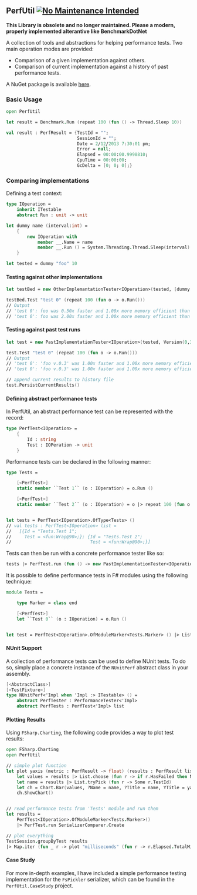 ## PerfUtil [![No Maintenance Intended](http://unmaintained.tech/badge.svg)](http://unmaintained.tech/)

**This Library is obsolete and no longer maintained. Please a modern, properly implemented alterantive like BenchmarkDotNet**

A collection of tools and abstractions for helping performance tests.
Two main operation modes are provided:
* Comparison of a given implementation against others.
* Comparison of current implementation against a history of past performance tests.

A NuGet package is available [here](https://www.nuget.org/packages/PerfUtil/).

### Basic Usage

```fsharp
open PerfUtil

let result = Benchmark.Run (repeat 100 (fun () -> Thread.Sleep 10))

val result : PerfResult = {TestId = "";
                           SessionId = "";
                           Date = 2/12/2013 7:30:01 pm;
                           Error = null;
                           Elapsed = 00:00:00.9998810;
                           CpuTime = 00:00:00;
                           GcDelta = [0; 0; 0];}
```

### Comparing implementations

Defining a test context:
```fsharp
type IOperation =
    inherit ITestable
    abstract Run : unit -> unit

let dummy name (interval:int) = 
    {
        new IOperation with
            member __.Name = name
            member __.Run () = System.Threading.Thread.Sleep(interval)
    }

let tested = dummy "foo" 10

```
#### Testing against other implementations
```fsharp
let testBed = new OtherImplemantationTester<IOperation>(tested, [dummy "bar" 5 ; dummy "baz" 20 ])

testBed.Test "test 0" (repeat 100 (fun o -> o.Run()))
// Output
// 'test 0': foo was 0.50x faster and 1.00x more memory efficient than bar.
// 'test 0': foo was 2.00x faster and 1.00x more memory efficient than baz.
```
#### Testing against past test runs
```fsharp
let test = new PastImplementationTester<IOperation>(tested, Version(0,3), historyFile = "persist.xml")

test.Test "test 0" (repeat 100 (fun o -> o.Run()))
// Output
// 'test 0': 'foo v.0.3' was 1.00x faster and 1.00x more memory efficient than 'foo v.0.1'.
// 'test 0': 'foo v.0.3' was 1.00x faster and 1.00x more memory efficient than 'foo v.0.2'.

// append current results to history file
test.PersistCurrentResults()
```
#### Defining abstract performance tests

In PerfUtil, an abstract performance test can be represented with the record:
```fsharp
type PerfTest<IOperation> =
    {
        Id : string
        Test : IOPeration -> unit
    }

```
Performance tests can be declared in the following manner:
```fsharp
type Tests =

    [<PerfTest>]
    static member ``Test 1`` (o : IOperation) = o.Run ()

    [<PerfTest>]
    static member ``Test 2`` (o : IOperation) = o |> repeat 100 (fun o -> o.Run ())


let tests = PerfTest<IOperation>.OfType<Tests> ()
// val tests : PerfTest<IOperation> list =
//   [{Id = "Tests.Test 1";
//     Test = <fun:Wrap@90>;}; {Id = "Tests.Test 2";
//                              Test = <fun:Wrap@90>;}]
```
Tests can then be run with a concrete performance tester like so:
```fsharp
tests |> PerfTest.run (fun () -> new PastImplementationTester<IOperation>(...))
```
It is possible to define performance tests in F# modules using the following technique:
```fsharp
module Tests =

    type Marker = class end

    [<PerfTest>]
    let ``Test 0`` (o : IOperation) = o.Run ()


let test = PerfTest<IOperation>.OfModuleMarker<Tests.Marker> () |> List.head

```

#### NUnit Support

A collection of performance tests can be used to define NUnit tests.
To do so, simply place a concrete instance of the `NUnitPerf` abstract class
in your assembly.
```fsharp
[<AbstractClass>]
[<TestFixture>]
type NUnitPerf<'Impl when 'Impl :> ITestable> () =
    abstract PerfTester : PerformanceTester<'Impl>
    abstract PerfTests : PerfTest<'Impl> list
```

#### Plotting Results

Using `FSharp.Charting`, the following code provides a way to plot test results:
```fsharp
open FSharp.Charting
open PerfUtil

// simple plot function
let plot yaxis (metric : PerfResult -> float) (results : PerfResult list) =
    let values = results |> List.choose (fun r -> if r.HasFailed then None else Some (r.SessionId, metric r))
    let name = results |> List.tryPick (fun r -> Some r.TestId)
    let ch = Chart.Bar(values, ?Name = name, ?Title = name, YTitle = yaxis)
    ch.ShowChart()


// read performance tests from 'Tests' module and run them
let results =
    PerfTest<IOperation>.OfModuleMarker<Tests.Marker>()
    |> PerfTest.run SerializerComparer.Create

// plot everything
TestSession.groupByTest results
|> Map.iter (fun _ r -> plot "milliseconds" (fun r -> r.Elapsed.TotalMilliseconds) r)

```

#### Case Study

For more in-depth examples, I have included a simple performance testing implementation 
for the `FsPickler` serializer, which can be found in the `PerfUtil.CaseStudy` project.
